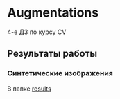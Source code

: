 # Augmentations

4-е ДЗ по курсу CV

## Результаты работы

### Синтетические изображения

В папке [results](https://github.com/IlyaUsmanov/ABBYY_CV22/tree/main/hw4/results)
